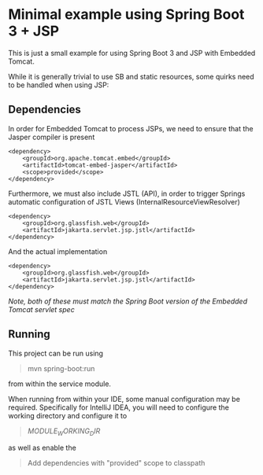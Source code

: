 # Minimal example using Spring Boot 3 + JSP

This is just a small example for using Spring Boot 3 and JSP with Embedded Tomcat.

While it is generally trivial to use SB and static resources, some quirks need to be handled when using JSP:

## Dependencies
In order for Embedded Tomcat to process JSPs, we need to ensure that the Jasper compiler is present

    <dependency>
        <groupId>org.apache.tomcat.embed</groupId>
        <artifactId>tomcat-embed-jasper</artifactId>
        <scope>provided</scope>
    </dependency>

Furthermore, we must also include JSTL (API), in order to trigger Springs automatic configuration of JSTL Views (InternalResourceViewResolver)

    <dependency>
        <groupId>org.glassfish.web</groupId>
        <artifactId>jakarta.servlet.jsp.jstl</artifactId>
    </dependency>

And the actual implementation

    <dependency>
        <groupId>org.glassfish.web</groupId>
        <artifactId>jakarta.servlet.jsp.jstl</artifactId>
    </dependency>

*Note, both of these must match the Spring Boot version of the Embedded Tomcat servlet spec*

## Running
This project can be run using 
> mvn spring-boot:run

from within the service module.

When running from within your IDE, some manual configuration may be required. 
Specifically for IntelliJ IDEA, you will need to configure the working directory and configure it to 
> $MODULE_WORKING_DIR$

as well as enable the
> Add dependencies with "provided" scope to classpath